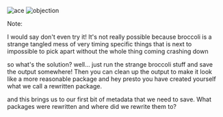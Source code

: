 

![ace](/ace-attorney.png) <!-- .element style="height: 400px; position: absolute; left: 100px; bottom: 100px;" -->
![objection](/objection.png) <!-- .element style="height: 300px; position: absolute; right: 100px; top: 100px;" -->

Note:

I would say don't even try it! It's not really possible because broccoli is a strange tangled mess of very timing specific things that is next to impossible to pick apart without the whole thing coming crashing down

so what's the solution? well... just run the strange broccoli stuff and save the output somewhere! Then you can clean up the output to make it look like a more reasonable package and hey presto you have created yourself what we call a rewritten package.

and this brings us to our first bit of metadata that we need to save. What packages were rewritten and where did we rewrite them to? 